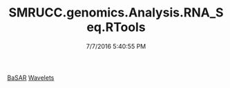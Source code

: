 ﻿---
title: SMRUCC.genomics.Analysis.RNA_Seq.RTools
date: 7/7/2016 5:40:55 PM
---

[BaSAR](T-SMRUCC.genomics.Analysis.RNA_Seq.RTools.BaSAR.html)
[Wavelets](T-SMRUCC.genomics.Analysis.RNA_Seq.RTools.Wavelets.html)
